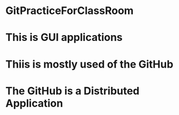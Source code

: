 # GitPracticeForClassRoom
# This is GUI applications
# Thiis is mostly used of the GitHub
# The GitHub is a Distributed Application
